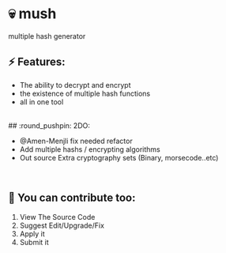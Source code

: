 # :skull:  mush <br />

multiple hash generator


## :zap: Features: <br />

* The ability to decrypt and encrypt 
* the existence of multiple hash functions
* all in one tool 

<br />
## :round_pushpin: 2DO: <br />

* @Amen-Menjli fix needed refactor 
* Add multiple hashs / encrypting algorithms 
* Out source Extra cryptography sets (Binary, morsecode..etc)  
 
<br/>

## :leaves: You can contribute too: <br />

1.  View The Source Code 
2.  Suggest Edit/Upgrade/Fix 
3.  Apply it 
4.  Submit it 
>   

